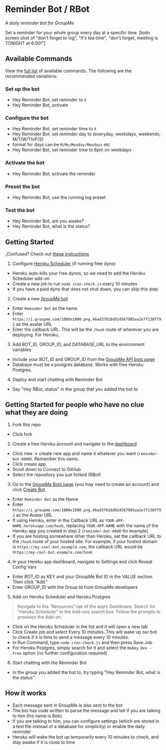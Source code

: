 # Reminder Bot / RBot
_A daily reminder bot for GroupMe_

Set a reminder for your whole group every day at a specific time.
[todo screen shot of "don't forget to log", "it's tea time", "don't forget, meeting is TONIGHT at 6:00!"]

## Available Commands
View the [full list](./full_commands.md) of available commands. The following are the recommended variations:
### Set up the bot
- Hey Reminder Bot, set reminder to `X`
- Hey Reminder Bot, activate
### Configure the bot
- Hey Reminder Bot, set reminder time to `X`
 - Hey Reminder Bot, set reminder day to (everyday, weekdays, weekends, M/T/W/Th/F/S)
  - format for days can be `M/Mo/Monday/Mondays` etc
- Hey Reminder Bot, set reminder time to 6pm on weekdays
### Activate the bot
- Hey Reminder Bot, activate the reminder
### Preset the bot
- Hey Reminder Bot, use the running log preset
### Test the bot
- Hey Reminder Bot, are you awake?
- Hey Reminder Bot, what is the status?

## Getting Started
_Confused? Check out [these instructions](#getting-started-for-people-who-have-no-clue-what-they-are-doing)
1. Configure [Heroku Scheduler](https://devcenter.heroku.com/articles/scheduler) (if running free dyno)
 * Heroku auto-kills your free dynos, so we need to add the Heroku Scheduler add-on
 * Create a new job to run `node cron-check.js` every 10 minutes
 * If you have a paid dyno that does not shut down, you can skip this step
2. Create a new [GroupMe bot](https://dev.groupme.com/bots)
 * Enter `Reminder Bot` as the name
 * Enter `https://i.groupme.com/1000x1000.png.46ad37818d924567985aa2e7f138f791` as the avatar URL
 * Enter the callback URL. This will be the `/hook` route of wherever you are deploying.
   For Heroku, 
3. Add BOT_ID, GROUP_ID, and DATABASE_URL to the environment variables
 * Include your BOT_ID and GROUP_ID from the [GroupMe API bots page](https://dev.groupme.com/bots)
 * Database must be a postgres database. Works with free Heroku Postgres.
4. Deploy and start chatting with Reminder Bot
 * Say "Hey RBot, status" in the group that you added the bot to

## Getting Started for people who have no clue what they are doing
1. Fork this repo
 * Click fork
2. Create a free Heroku account and navigate to the [dashboard](https://dashboard.heroku.com/apps)
 * Click new -> create new app and name it whatever you want (`reminder-bot-6000`). Remember this name.
 * Click create app
 * Scroll down to Connect to GitHub
 * Select the repository you just forked (RBot)
3. Go to the [GroupMe Bots page](https://dev.groupme.com/bots) (you may need to create an account) and click [Create Bot](https://dev.groupme.com/bots/new).
 * Enter `Reminder Bot` as the Name
 * Enter `https://i.groupme.com/1000x1000.png.46ad37818d924567985aa2e7f138f791` as the Avatar URL
 * If using Heroku, enter in the Callback URL as `YOUR-APP-NAME.herokuapp.com/hook`, replacing `YOUR-APP-NAME` with the name of the Heroku app you created in step 2 (`reminder-bot-6000` for example).
  * If you are hosting somewhere other than Heroku, set the callback URL to the `/hook` route of your hosted site.
    For example, if your hosted domain is `https://my-cool-bot.example.com`, the callback URL would be `https://my-cool-bot.example.com/hook`
4. In your Heroku app dashboard, navigate to Settings and click Reveal Config Vars
 * Enter BOT_ID as KEY and your GroupMe Bot ID in the VALUE section. Then click "Add."
 * Enter GROUP_ID with the Group Id from GroupMe developers
5. Add-on Heroku Scheduler and Heroku Postgres
 > Navigate to the “Resources” tab of the app’s Dashboard. Search for “Heroku Scheduler” in the Add-ons search box. Follow the prompts to provision the Add-on.
 * Click on the Heroku Scheduler in the list and it will open a new tab
 * Click Create job and select Every 10 minutes. This will wake up our bot to check if it is time to send a message every 10 minutes.
 * In Run Command, type `node cron-check.js` and then press Save Job
 * For Heroku Postgres, simply search for it and select the `Hobby Dev - Free` option (no further configuration required)
6. Start chatting with the Reminder Bot
 * In the group you added the bot to, try typing "Hey Reminder Bot, what is the status"

## How it works
- Each message sent in GroupMe is also sent to the bot
- The bot has code written to parse the message and tell if you are talking to him (his name is Bob)
- If you are talking to him, you can configure settings (which are stored in a text file instead of a database for simplicity) or enable the daily reminder
- Heroku will wake the bot up temporarily every 10 minutes to check, and stay awake if it is close to time